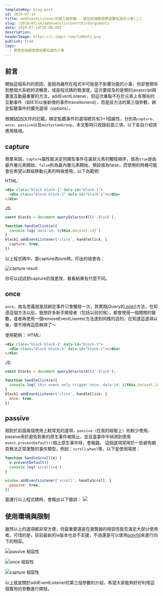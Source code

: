 ```yaml
---
templateKey: blog-post
id: 2019-07-14
title: addEventListener的第三個參數 - 那些前端開發應該要知道的小事(二)
slug: /2019/07/14/addeventlistenerthirdarguments
date: 2019-07-14T16:00:00Z
description:
headerImage: https://i.imgur.com/CxRReF1.png
publish: true
tags:
  - 那些前端開發應該要知道的小事
---
```


## 前言
開始這個系列的原因，是因為雖然在程式中可能是不影響功能的小事，但卻會關係到整個大系統的流暢度，或是程式碼的簡潔度，這次要提及的是關於javascript與畫面互動最重要的方法，addEventListener，但這次重點不在於元素上有哪些的互動事件（如IE10以後新增的事件transitionend），而是該方法的第三個參數，綁定監聽事件的擴充選項（options）。

根據[MDN](https://developer.mozilla.org/zh-TW/docs/Web/API/EventTarget/addEventListener#Browser_compatibility)文件的記載，綁定監聽事件的選項總共有3+1個屬性，分別為`capture`、`once`、`passive`以及`mozSystemGroup`，本文暫時只收錄前面三項，以下各自介紹其應用情境。

## capture
簡單來說，`capture`屬性能決定同類型事件在巢狀元素的觸發順序，值為`true`是由最外層元素開始，`false`則為最內層元素開始，預設值為false，而使用的時機可能會在希望以群組移動元素的時候使用，以下為範例:

HTML:
```html
<div class="block block-1" data-id="block-1">
  <div class="block block-2" data-id="block-2"></div>
</div>
```
JS:
```javascript
const blocks = document.querySelectorAll('.block');

function handleClick(e){
  console.log(`data-id: ${this.dataset.id}`)
}
block1.addEventListener('click', handleClick, {
  capture: true,
})
```

以上程式碼中，當capture為ture時，印出的值會為：

![capture result](https://i.imgur.com/phBsNEQ.png)

你可以試試把capture的值更改，看看結果有什麼不同。

## once
`once`，故名思義就是該綁定事件只會觸發一次，其實跟jQuery的[.one()](https://api.jquery.com/one/)方法，在知道這個方法以前，我想許多新手開發者（包括以前的我），都會使用一個開關的變數，或者再使用一個removeEventLisenter方法達到同樣的目的，在知道這選項以後，便不用再這麼麻煩了～

使用範例：
HTML:
```html
<div class="block block-1" data-id="block-1">
  <div class="block block-2" data-id="block-2"></div>
</div>

```
JS:
```javascript
const blocks = document.querySelectorAll('.block');

function handleClick(e){
  console.log(`this event only trigger once, data-id: ${this.dataset.id}`)
}
block1.addEventListener('click', handleClick, {
  once: true,
})
```

## passive
相對於前面兩個使用上較常見的選項，`passive`（在我的經驗上）則較少使用，passive用於避免對象的原生事件被阻止，並且當事件中偵測到使用`event.preventDefault()`阻止原生事件時，會報錯。
這個選項常用於一些避免網頁無法正常瀏覽的事件類型，例如：`scroll`,`wheel`等，以下是使用場景：

```javascript
function handleScroll(e) {
  e.preventDefault()
  console.log('scrolling')
}

window.addEventListener('scroll', handleScroll, {
  passive: true,
})
```

當運行以上程式碼時，會報出以下錯誤：
![](https://i.imgur.com/ij1yVCE.png)

## 使用環境與限制
雖然以上的選項都非常方便，但最重要還是在瀏覽器的相容性能否滿足大部分使用者。可惜的是，目前最新的ie版本也並不支援，不過還是可以使用[polyfill](https://github.com/github/eventlistener-polyfill)來進行向下的相容。

![passive 相容性](https://i.imgur.com/qfwjOlN.png)

![once 相容性](https://i.imgur.com/ybxIovJ.png)

![capture 相容性](https://i.imgur.com/xtwm3F3.png)

以上就是關於addEventListener的第三個參數的介紹，希望大家能夠好好利用這個實用的參數進行開發。